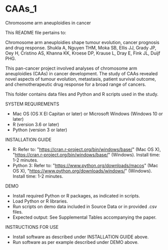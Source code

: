 # CAAs_1
Chromosome arm aneuploidies in cancer

This README file pertains to:

Chromosome arm aneuploidies shape tumour evolution, cancer prognosis and drug response.
Shukla A, Nguyen THM, Moka SB, Ellis JJ, Grady JP, Oey H, Cristino AS, Khanna KK, Kroese DP, Krause L, Dray E, Fink JL, 
Duijf PHG.

This pan-cancer project involved analyses of chromosome arm aneuploidies (CAAs) in cancer development. The study of CAAs 
revealed novel aspects of tumour evolution, metastasis, patient survival outcome, and chemotherapeutic drug response for a 
broad range of cancers.

This folder contains data files and Python and R scripts used in the study.

SYSTEM REQUIREMENTS
- Mac OS (OS X El Capitan or later) or Microsoft Windows (Windows 10 or later)
- R (version 3.6 or later)
- Python (version 3 or later)

INSTALLATION GUIDE
- R: Refer to: 
"https://cran.r-project.org/bin/windows/base/" (Mac OS X), 
"https://cran.r-project.org/bin/windows/base/" (Windows).
Install time: 1-2 minutes.
- Python 3: Refer to: 
"https://www.python.org/downloads/macos" (Mac OS X), 
"https://www.python.org/downloads/windows/" (Windows).
Install time: 1-2 minutes.

DEMO
- Install required Python or R packages, as indicated in scripts.
- Load Python or R libraries.
- Run scripts on demo data included in Source Data or in provided .csv files.
- Expected output: See Supplemental Tables accompanying the paper.

INSTRUCTIONS FOR USE
- Install software as described under INSTALLATION GUIDE above.
- Run software as per example described under DEMO above.
